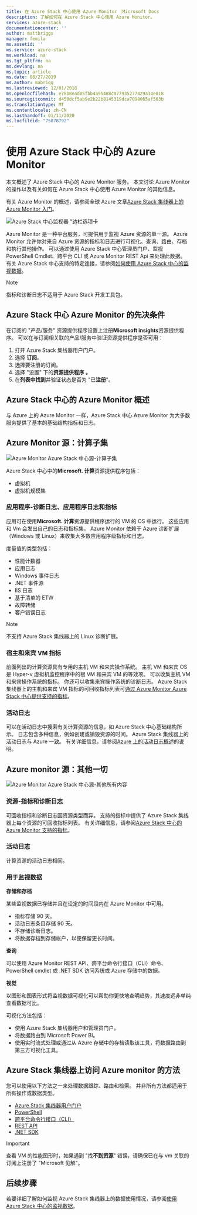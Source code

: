 ```yaml
---
title: 在 Azure Stack 中心使用 Azure Monitor |Microsoft Docs
description: 了解如何在 Azure Stack 中心使用 Azure Monitor。
services: azure-stack
documentationcenter: ''
author: mattbriggs
manager: femila
ms.assetid: ''
ms.service: azure-stack
ms.workload: na
ms.tgt_pltfrm: na
ms.devlang: na
ms.topic: article
ms.date: 08/27/2019
ms.author: mabrigg
ms.lastreviewed: 12/01/2018
ms.openlocfilehash: e78b8ead05fbb4a95488c077935277429a34e018
ms.sourcegitcommit: d450dcf5ab9e2b22b8145319dca7098065af563b
ms.translationtype: MT
ms.contentlocale: zh-CN
ms.lasthandoff: 01/11/2020
ms.locfileid: "75878792"
---
```

# <a name="use-azure-monitor-on-azure-stack-hub"></a>使用 Azure Stack 中心的 Azure Monitor

本文概述了 Azure Stack 中心的 Azure Monitor 服务。 本文讨论 Azure Monitor 的操作以及有关如何在 Azure Stack 中心使用 Azure Monitor 的其他信息。 

有关 Azure Monitor 的概述，请参阅全球 Azure 文章[Azure Stack 集线器上的 Azure Monitor 入门](https://docs.microsoft.com/azure/monitoring-and-diagnostics/monitoring-get-started)。

![Azure Stack 中心监视器 "边栏选项卡](./media/azure-stack-metrics-azure-data/azs-monitor.png)

Azure Monitor 是一种平台服务，可提供用于监视 Azure 资源的单一源。 Azure Monitor 允许你对来自 Azure 资源的指标和日志进行可视化、查询、路由、存档和执行其他操作。 可以通过使用 Azure Stack 中心管理员门户、监视 PowerShell Cmdlet、跨平台 CLI 或 Azure Monitor REST Api 来处理此数据。 有关 Azure Stack 中心支持的特定连接，请参阅[如何使用 Azure Stack 中心的监视数据](azure-stack-metrics-monitor.md)。

> [!Note]
> 指标和诊断日志不适用于 Azure Stack 开发工具包。

## <a name="prerequisites-for-azure-monitor-on-azure-stack-hub"></a>Azure Stack 中心 Azure Monitor 的先决条件

在订阅的 "产品/服务" 资源提供程序设置上注册**Microsoft insights**资源提供程序。 可以在与订阅相关联的产品/服务中验证资源提供程序是否可用：

1. 打开 Azure Stack 集线器用户门户。
2. 选择 **订阅**。
3. 选择要注册的订阅。
4. 选择 "设置" 下的**资源提供程序** **。** 
5. 在**列表中找到**并验证状态是否为 "已**注册**"。

## <a name="overview-of-azure-monitor-on-azure-stack-hub"></a>Azure Stack 中心的 Azure Monitor 概述

与 Azure 上的 Azure Monitor 一样，Azure Stack 中心 Azure Monitor 为大多数服务提供了基本的基础结构指标和日志。

## <a name="azure-monitor-sources-compute-subset"></a>Azure Monitor 源：计算子集

![Azure Monitor Azure Stack 中心源-计算子集](media//azure-stack-metrics-azure-data/azs-monitor-computersubset.png)

Azure Stack 中心中的**Microsoft. 计算**资源提供程序包括：
 - 虚拟机 
 - 虚拟机规模集

### <a name="application---diagnostics-logs-app-logs-and-metrics"></a>应用程序-诊断日志、应用程序日志和指标

应用可在使用**Microsoft. 计算**资源提供程序运行的 VM 的 OS 中运行。 这些应用和 Vm 会发出自己的日志和指标集。 Azure Monitor 依赖于 Azure 诊断扩展（Windows 或 Linux）来收集大多数应用程序级指标和日志。

度量值的类型包括：
 - 性能计数器
 - 应用日志
 - Windows 事件日志
 - .NET 事件源
 - IIS 日志
 - 基于清单的 ETW
 - 故障转储
 - 客户错误日志

> [!Note]  
> 不支持 Azure Stack 集线器上的 Linux 诊断扩展。

### <a name="host-and-guest-vm-metrics"></a>宿主和来宾 VM 指标

前面列出的计算资源具有专用的主机 VM 和来宾操作系统。 主机 VM 和来宾 OS 是 Hyper-v 虚拟机监控程序中的根 VM 和来宾 VM 的等效项。 可以收集主机 VM 和来宾操作系统的指标。 你还可以收集来宾操作系统的诊断日志。 Azure Stack 集线器上的主机和来宾 VM 指标的可回收指标列表可[通过 Azure Monitor Azure Stack 中心提供支持的指标](azure-stack-metrics-supported.md)。 

### <a name="activity-log"></a>活动日志

可以在活动日志中搜索有关计算资源的信息，如 Azure Stack 中心基础结构所示。 日志包含多种信息，例如创建或销毁资源的时间。 Azure Stack 集线器上的活动日志与 Azure 一致。 有关详细信息，请参阅[Azure 上的活动日志概述](https://docs.microsoft.com/azure/monitoring-and-diagnostics/monitoring-overview-activity-logs)的说明。 


## <a name="azure-monitor-sources-everything-else"></a>Azure monitor 源：其他一切

![Azure Monitor Azure Stack 中心源-其他所有内容](media//azure-stack-metrics-azure-data/azs-monitor-othersubset.png)

### <a name="resources---metrics-and-diagnostics-logs"></a>资源-指标和诊断日志

可回收指标和诊断日志因资源类型而异。 支持的指标中提供了 Azure Stack 集线器上每个资源的可回收指标列表。 有关详细信息，请参阅[Azure Stack 中心的 Azure Monitor 支持的指标](azure-stack-metrics-supported.md)。

### <a name="activity-log"></a>活动日志

计算资源的活动日志相同。 

### <a name="uses-for-monitoring-data"></a>用于监视数据

**存储和存档**  

某些监视数据已存储并且在设定的时间段内在 Azure Monitor 中可用。 
 - 指标存储 90 天。 
 - 活动日志条目存储 90 天。 
 - 不存储诊断日志。
 - 将数据存档到存储帐户，以便保留更长时间。

**查询**  

可以使用 Azure Monitor REST API、跨平台命令行接口（CLI）命令、PowerShell cmdlet 或 .NET SDK 访问系统或 Azure 存储中的数据。 

**视觉**

以图形和图表形式将监视数据可视化可以帮助你更快地查明趋势，其速度远非单纯查看数据可比。 

可视化方法包括：
 - 使用 Azure Stack 集线器用户和管理员门户。
 - 将数据路由到 Microsoft Power BI。
 - 使用实时流式处理或通过从 Azure 存储中的存档读取该工具，将数据路由到第三方可视化工具。

## <a name="methods-of-accessing-azure-monitor-on-azure-stack-hub"></a>Azure Stack 集线器上访问 Azure monitor 的方法

您可以使用以下方法之一来处理数据跟踪、路由和检索。 并非所有方法都适用于所有操作或数据类型。 

 - [Azure Stack 集线器用户门户](azure-stack-use-portal.md)
 - [PowerShell](https://docs.microsoft.com/azure/monitoring-and-diagnostics/insights-powershell-samples)
 - [跨平台命令行接口（CLI）](https://docs.microsoft.com/azure/monitoring-and-diagnostics/insights-cli-samples)
 - [REST API](https://docs.microsoft.com/rest/api/monitor)
 - [.NET SDK](https://www.nuget.org/packages/Microsoft.Azure.Management.Monitor)

> [!Important]  
> 查看 VM 的性能图形时，如果遇到 "找**不到资源**" 错误，请确保已在与 vm 关联的订阅上注册了 "Microsoft 见解"。

## <a name="next-steps"></a>后续步骤

若要详细了解如何监视 Azure Stack 集线器上的数据使用情况，请参阅[使用 Azure Stack 中心的监视数据](azure-stack-metrics-monitor.md)。
